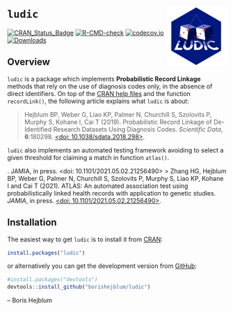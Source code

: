 
<!-- README.md is generated from README.Rmd. Please edit that file -->

# `ludic` <a><img src='man/figures/logo.svg' align="right" height="139" /></a>

<!-- badges: start -->

[![CRAN\_Status\_Badge](http://www.r-pkg.org/badges/version/ludic)](https://cran.r-project.org/package=ludic)
[![R-CMD-check](https://github.com/borishejblum/ludic/workflows/R-CMD-check/badge.svg)](https://github.com/borishejblum/ludic/actions)
[![codecov.io](https://codecov.io/github/borishejblum/ludic/coverage.svg?branch=master)](https://codecov.io/github/borishejblum/ludic?branch=master)
[![Downloads](https://cranlogs.r-pkg.org/badges/ludic?color=blue)](https://www.r-pkg.org/pkg/ludic)
<!-- badges: end -->

## Overview

`ludic` is a package which implements **Probabilistic Record Linkage**
methods that rely on the use of diagnosis codes only, in the absence of
direct identifiers. On top of the [CRAN help
files](https://cran.r-project.org/package=ludic) and the function
`recordLink()`, the following article explains what `ludic` is about:

> Hejblum BP, Weber G, Liao KP, Palmer N, Churchill S, Szolovits P,
> Murphy S, Kohane I, Cai T (2019). Probabilistic Record Linkage of
> De-Identified Research Datasets Using Diagnosis Codes. *Scientific
> Data*, **6**:180298. [&lt;doi:
> 10.1038/sdata.2018.298&gt;](https://doi.org/10.1038/sdata.2018.298).

`ludic` also implements an automated testing framework avoiding to
select a given threshold for claiming a match in function `atlas()`.

. JAMIA, in press. &lt;doi: 10.1101/2021.05.02.21256490&gt; &gt; Zhang
HG, Hejblum BP, Weber G, Palmer N, Churchill S, Szolovits P, Murphy S,
Liao KP, Kohane I and Cai T (2021). ATLAS: An automated association test
using probabilistically linked health records with application to
genetic studies. *JAMIA*, in press. [&lt;doi:
10.1101/2021.05.02.21256490&gt;](https://doi.org/10.1101/2021.05.02.21256490).

## Installation

The easiest way to get `ludic` is to install it from
[CRAN](https://cran.r-project.org/package=ludic):

``` r
install.packages("ludic")
```

or alternatively you can get the development version from
[GitHub](https://github.com/borishejblum/ludic):

``` r
#install.packages("devtools")
devtools::install_github("borishejblum/ludic")
```

– Boris Hejblum

